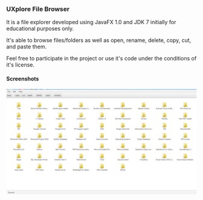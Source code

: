 <h3>UXplore File Browser</h3>
<p>It is a file explorer developed using JavaFX 1.0 and JDK 7 initially for educational purposes only.</p>
<p>It's able to browse files/folders as well as open, rename, delete, copy, cut, and paste them.</p>
<p>Feel free to participate in the project or use it's code under the conditions of it's license.</p>
<h4>Screenshots</h4>
<img src="images/screen1.PNG" />
